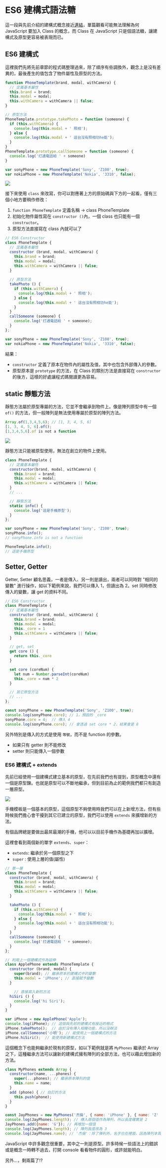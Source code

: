 # ES6 建構式語法糖

這一段與先前介紹的建構式概念接近[連結](https://wcc723.github.io/javascript/2017/12/18/javascript-constructor/)，單篇觀看可能無法理解為何 JavaScript 要加入 Class 的概念，而 Class 在 JavaScript 只是個語法糖，讓建構式及原型更容易被表現而已。

## ES6 建構式

這裡我們先將先前章節的程式碼整理過來，除了順序有些調換外，觀念上是沒有差異的，最後產生的值包含了物件屬性及原型的方法。

```js
function PhoneTemplate(brand, modal, withCamera) {
  // 定義基本屬性
  this.brand = brand;
  this.modal = modal;
  this.withCamera = withCamera || false;
}

// 原型方法
PhoneTemplate.prototype.takePhoto = function (someone) {
  if (this.withCamera) {
    console.log(this.modal + ' 照相');
  } else {
    console.log(this.modal + ' 這台沒有照相功he能');
  }
}
PhoneTemplate.prototype.callSomeone = function (someone) {
  console.log('打通電話給 ' + someone)
}

var sonyPhone = new PhoneTemplate('Sony', 'Z100', true);
var nokiaPhone = new PhoneTemplate('Nokia', '3310', false);
```

![](https://firebasestorage.googleapis.com/v0/b/casper-de5d5.appspot.com/o/images%2Fblog%2F201712%2F6B29F092-4FF7-4447-AEE7-CB731985B887.png?alt=media&token=5758a083-e780-4bd5-bcde-52cf482efcff)

接下來使用 `class` 來改寫，你可以對應著上方的原始碼與下方的一起看，僅有三個小地方要稍作修改：
1. `function PhoneTemplate` 定義名稱 -> class PhoneTemplate
2. 初始化物件屬性寫在 `constructor ()`內，一個 class 也只能有一個 `constructor`。
3. 原型方法直接寫在 class 內就可以了

```js
// ES6 Constructor
class PhoneTemplate {
  // 定義基本屬性
  constructor (brand, modal, withCamera) {
    this.brand = brand;
    this.modal = modal;
    this.withCamera = withCamera || false;
  }
  
  // 原型方法
  takePhoto () {
    if (this.withCamera) {
      console.log(this.modal + ' 照相');
    } else {
      console.log(this.modal + ' 這台沒有照相功he能');
    }
  }
  callSomeone (someone) {
    console.log('打通電話給 ' + someone);
  }
};

var sonyPhone = new PhoneTemplate('Sony', 'Z100', true);
var nokiaPhone = new PhoneTemplate('Nokia', '3310', false);
```

結果：
- `constructor` 定義了原本在物件內的屬性及值，其中也包含外部傳入的參數。
- 原型原本是 `prototype` 的方法，在 Class 的類別方法是直接寫在 `constructor` 的後方，這樣的好處讓程式碼閱讀更為容易。

## static 靜態方法

靜態方法屬於原型專屬的方法，它並不會繼承到物件上。像是陣列原型中有一個 `of()` 的方法，但一般陣列是無法使用專屬於原型的陣列方法。

```js
Array.of(1,3,4,5,6); // [1, 3, 4, 5, 6]
[1, 3, 4, 5, 6].of();
[1,3,4,5,6].of is not a function
```

![](https://firebasestorage.googleapis.com/v0/b/casper-de5d5.appspot.com/o/images%2Fblog%2F201712%2F18_ironman_c28.jpg?alt=media&token=7625bfc5-04e2-4600-8740-5836e5ec1222)

靜態方法只能被原型使用，無法在創立的物件上使用。

```js
class PhoneTemplate {
  // 定義基本屬性
  constructor(brand, modal, withCamera) {
    this.brand = brand;
    this.modal = modal;
    this.withCamera = withCamera || false;
  }
  // ...

  // 靜態方法
  static info() {
    console.log('這是手機原型');
  }
};

var sonyPhone = new PhoneTemplate('Sony', 'Z100', true);
sonyPhone.info();
// sonyPhone.info is not a function

PhoneTemplate.info();
// 這是手機原型
```

## Setter, Getter

Getter, Setter 顧名思義，一者是傳入、另一則是讀出，兩者可以同時對 "相同的變數" 進行操作，如以下範例來說，我們可以傳入 1，但讀出為 2。set 同時修改傳入的變數，讓 get 的資料不同。

```js
// ES6 Constructor
class PhoneTemplate {
  // 定義基本屬性
  constructor (brand, modal, withCamera) {
    this.brand = brand;
    this.modal = modal;
    this._core = 1
    this.withCamera = withCamera || false;
  }

  // get, set
  get core () {
    return this._core
  }

  set core (coreNum) {
    let num = Number.parseInt(coreNum)
    this._core = num * 2
  }

  // 其它原型方法
  // ...
};

const sonyPhone = new PhoneTemplate('Sony', 'Z100', true);
console.log(sonyPhone.core); // 1，預設的 _core
sonyPhone.core = 4;  // 傳入 4
console.log(sonyPhone.core); // 會透過 set core * 2，結果會是 8
```

另外特別是傳入的方式是使用 `等號`，而不是 function 的參數。

- 如果只有 getter 則不能修改 
- setter 則只能傳入一個參數

### ES6 建構式 + extends

先前已經使用一個建構式建立基本的原型，在先前我們也有提到，原型概念中還有一個是原型鍊。也就是原型可以不斷地繼承，但到目前為止的範例我們都只有創造一層原型。

![](https://firebasestorage.googleapis.com/v0/b/casper-de5d5.appspot.com/o/images%2Fblog%2F201712%2F9617EE60-DD94-4F43-A027-D77318E4E74F.png?alt=media&token=0bc1f431-45eb-409b-b599-4e500821fe48)

手機模板是一個基本的原型，這個原型不夠使用時我們可以在上新增方法，但有些時候我們擔心會干擾到其它已建立的原型，我們可以使用 `extends` 來擴增新的方法。

有個品牌總是要做出最屌最潮的手機，他可以以目前手機作為基礎再加以擴增。 

這裡會看到兩個新的單字 `extends`、`super`：
- `extends`: 繼承於另一個原型之下
- `super` :  使用上層的值(屬性)
```js
// 第一層
class PhoneTemplate {
  constructor (brand, modal, withCamera) {
    this.brand = brand;
    this.modal = modal;
    this.withCamera = withCamera || false;
  }

  takePhoto () {
    if (this.withCamera) {
      console.log(this.modal + ' 照相');
    } else {
      console.log(this.modal + ' 這台沒有照相功能');
    }
  }
  callSomeone (someone) {
    console.log('打通電話給 ' + someone);
  }
};

// 利用上一個建構式作為延伸
class ApplePhone extends PhoneTemplate {
  constructor (brand, modal) {
    super(brand); // 繼承原本的建構式中的變數
    this.modal = 'iPhone'; // 直接賦予變數
  }

	// 直接寫入新的方法
  hiSiri () {
    console.log('hi Siri');
  }
}

var iPhone = new ApplePhone('Apple');
console.log(iPhone); // 這個與先前的建構式有接近的格式
iPhone.takePhoto();  // 由於沒有傳入相機功能，所以沒辦法
iPhone.callSomeone('小明'); // 能使用上一個建構式的方法
iPhone.hiSiri();  // 能使用新建構式方法
```

這個概念下也能夠繼承於現有的原型，如以下範例就是將 `MyPhones` 繼承於 Array 之下，這種繼承方法可以讓新的建構式擁有陣列的全部方法，也可以藉此增加新的方法。

```js
class MyPhones extends Array {
  constructor(name, ...phones) {
    super(...phones); // 繼承原本陣列的值
    this.name = name;
  }
  add (phone) { // 自訂的方法
    this.push(phone);
  }
}

const JayPhones = new MyPhones('杰倫', { name: 'iPhone' }, { name: 'Z' });
console.log(JayPhones.length); // 傳入兩個值作為陣列，所以長度確實是 2
JayPhones.add({name: 'G'}); // 再增加一個值
console.log(JayPhones.length); // 陣列長度改為 3
console.log(JayPhones.name); // '杰倫'：除了陣列外，名字也在裡面，因為陣列本質就是物件
```

JavaScript 中許多觀念很重要，其中之一則是原型。許多時候一些語法上的錯誤或是概念一時轉不過去，打開 console 看看物件的圓形，或許就能明白。

另外...，剩兩篇了!?